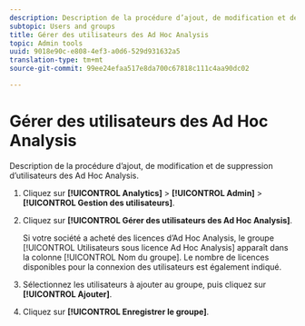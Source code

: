 ```yaml
---
description: Description de la procédure d’ajout, de modification et de suppression d’utilisateurs de l’Ad Hoc Analysis.
subtopic: Users and groups
title: Gérer des utilisateurs des Ad Hoc Analysis
topic: Admin tools
uuid: 9018e90c-e808-4ef3-a0d6-529d931632a5
translation-type: tm+mt
source-git-commit: 99ee24efaa517e8da700c67818c111c4aa90dc02

---
```



# Gérer des utilisateurs des Ad Hoc Analysis

Description de la procédure d’ajout, de modification et de suppression d’utilisateurs des Ad Hoc Analysis.

1. Cliquez sur **[!UICONTROL Analytics]** &gt; **[!UICONTROL Admin]** &gt; **[!UICONTROL Gestion des utilisateurs]**.
1. Cliquez sur **[!UICONTROL Gérer des utilisateurs des Ad Hoc Analysis]**.

   Si votre société a acheté des licences d’Ad Hoc Analysis, le groupe [!UICONTROL Utilisateurs sous licence Ad Hoc Analysis] apparaît dans la colonne [!UICONTROL Nom du groupe]. Le nombre de licences disponibles pour la connexion des utilisateurs est également indiqué.

1. Sélectionnez les utilisateurs à ajouter au groupe, puis cliquez sur **[!UICONTROL Ajouter]**.
1. Cliquez sur **[!UICONTROL Enregistrer le groupe]**.

